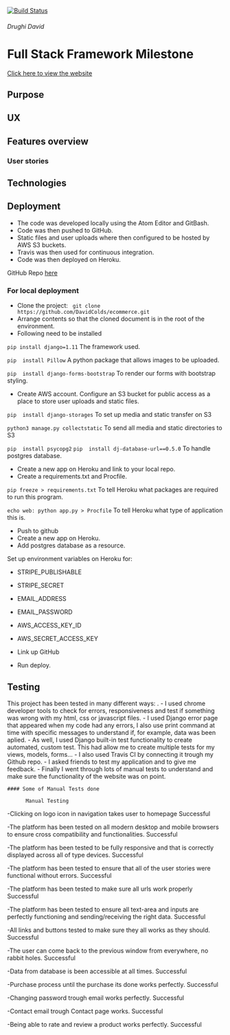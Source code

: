 [![Build Status](https://travis-ci.org/DavidColds/ecommerce.svg?branch=master)](https://travis-ci.org/DavidColds/ecommerce)

<h6>Drughi David</h6>

<h1> Full Stack Framework Milestone </h1>

<a href="" target=" blank"> Click here to view the website </a>

## Purpose

## UX

## Features overview

### User stories

## Technologies

## Deployment
- The code was developed locally using the Atom Editor and GitBash.
- Code was then pushed to GitHub.
- Static files and user uploads where then configured to be hosted by AWS S3 buckets.
- Travis was then used for continuous integration.
- Code was then deployed on Heroku.


GitHub Repo [here](https://github.com/DavidColds/ecommerce)

### For local deployment
- Clone the project:
` git clone https://github.com/DavidColds/ecommerce.git`
- Arrange contents so that the cloned document is in the root of the environment.
- Following need to be installed

`pip install django=1.11` The framework used.

`pip  install Pillow` A python package that allows images to be uploaded.

`pip  install django-forms-bootstrap` To render our forms with bootstrap styling.

- Create AWS account. Configure an S3 bucket for public access as a place to store user uploads and static files.

`pip  install django-storages` To set up media and static transfer on S3

`python3 manage.py collectstatic` To send all media and static directories to S3

`pip  install psycopg2`
`pip  install dj-database-url==0.5.0` To handle postgres database.

- Create a new app on Heroku and link to your local repo.
- Create a requirements.txt and Procfile.

`pip freeze > requirements.txt` To tell Heroku what packages are required to run this program.

`echo web: python app.py > Procfile` To tell Heroku what type of application this is.

- Push to github
- Create a new app on Heroku.
- Add postgres database as a resource.

Set up environment variables on Heroku for:
- STRIPE_PUBLISHABLE
- STRIPE_SECRET
- EMAIL_ADDRESS
- EMAIL_PASSWORD
- AWS_ACCESS_KEY_ID
- AWS_SECRET_ACCESS_KEY

- Link up GitHub
- Run deploy.

## Testing
<p>
This project has been tested in many different ways: .
    - I used chrome developer tools to check for errors, responsiveness and test if something was wrong with my html, css or javascript files.
    - I used Django error page that appeared when my code had any errors, I also use print command at time with specific messages to understand if, for example, data was been aplied.
    - As well, I used Django built-in test functionality to create automated, custom test. This had allow me to create multiple tests for my views, models, forms...
    - I also used Travis CI by connecting it trough my Github repo.
    - I asked friends to test my application and to give me feedback.
    - Finally I went through lots of manual tests to understand and make sure the functionality of the website was on point.


    #### Some of Manual Tests done

          Manual Testing

-Clicking on logo icon in navigation takes user to homepage
 Successful

-The platform has been tested on all modern desktop and mobile browsers to ensure cross compatibility and functionalities.
  Successful

-The platform has been tested to be fully responsive and that is correctly displayed across all of type devices.
  Successful


-The platform has been tested to ensure that all of the user stories were functional without errors.
  Successful

-The platform has been tested to make sure all urls work properly
  Successful

-The platform has been tested to ensure all text-area and inputs are perfectly functioning and sending/receiving the right data.</td>
  Successful

-All links and buttons tested to make sure they all works as they should.
  Successful

-The user can come back to the previous window from everywhere, no rabbit holes.
  Successful

-Data from database is been accessible at all times.
  Successful

-Purchase process until the purchase its done works perfectly.
  Successful

-Changing password trough email works perfectly.
  Successful

-Contact email trough Contact page works.
  Successful

-Being able to rate and review a product works perfectly.
  Successful
